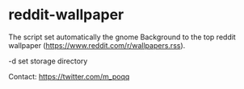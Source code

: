 # reddit-wallpaper
The script set automatically the gnome Background to the top reddit wallpaper (https://www.reddit.com/r/wallpapers.rss).

-d set storage directory

Contact: https://twitter.com/m_poqq
